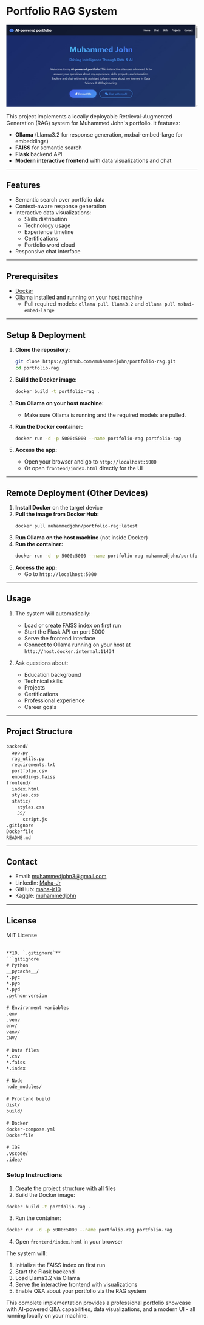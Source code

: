 # Portfolio RAG System
![Homepage Screenshot](homepage.jpg)

This project implements a locally deployable Retrieval-Augmented Generation (RAG) system for Muhammed John's portfolio. It features:
- **Ollama** (Llama3.2 for response generation, mxbai-embed-large for embeddings)
- **FAISS** for semantic search
- **Flask** backend API
- **Modern interactive frontend** with data visualizations and chat

---

## Features

- Semantic search over portfolio data
- Context-aware response generation
- Interactive data visualizations:
  - Skills distribution
  - Technology usage
  - Experience timeline
  - Certifications
  - Portfolio word cloud
- Responsive chat interface

---

## Prerequisites

- [Docker](https://www.docker.com/get-started)
- [Ollama](https://ollama.com/) installed and running on your host machine
  - Pull required models: `ollama pull llama3.2` and `ollama pull mxbai-embed-large`

---

## Setup & Deployment

1. **Clone the repository:**
   ```bash
   git clone https://github.com/muhammedjohn/portfolio-rag.git
   cd portfolio-rag
   ```

2. **Build the Docker image:**
   ```bash
   docker build -t portfolio-rag .
   ```

3. **Run Ollama on your host machine:**
   - Make sure Ollama is running and the required models are pulled.

4. **Run the Docker container:**
   ```bash
   docker run -d -p 5000:5000 --name portfolio-rag portfolio-rag
   ```

5. **Access the app:**
   - Open your browser and go to `http://localhost:5000`
   - Or open `frontend/index.html` directly for the UI

---

## Remote Deployment (Other Devices)

1. **Install Docker** on the target device
2. **Pull the image from Docker Hub:**
   ```bash
   docker pull muhammedjohn/portfolio-rag:latest
   ```
3. **Run Ollama on the host machine** (not inside Docker)
4. **Run the container:**
   ```bash
   docker run -d -p 5000:5000 --name portfolio-rag muhammedjohn/portfolio-rag:latest
   ```
5. **Access the app:**
   - Go to `http://localhost:5000`

---

## Usage

1. The system will automatically:
   - Load or create FAISS index on first run
   - Start the Flask API on port 5000
   - Serve the frontend interface
   - Connect to Ollama running on your host at `http://host.docker.internal:11434`

2. Ask questions about:
   - Education background
   - Technical skills
   - Projects
   - Certifications
   - Professional experience
   - Career goals

---

## Project Structure

```
backend/
  app.py
  rag_utils.py
  requirements.txt
  portfolio.csv
  embeddings.faiss
frontend/
  index.html
  styles.css
  static/
    styles.css
    JS/
      script.js
.gitignore
Dockerfile
README.md
```

---

## Contact

- Email: muhammedjohn3@gmail.com
- LinkedIn: [Maha-Jr](https://www.linkedin.com/in/Maha-Jr/)
- GitHub: [maha-jr10](https://github.com/maha-jr10)
- Kaggle: [muhammedjohn](https://www.kaggle.com/muhammedjohn)

---

## License

MIT License
```

**10. `.gitignore`**
```gitignore
# Python
__pycache__/
*.pyc
*.pyo
*.pyd
.python-version

# Environment variables
.env
.venv
env/
venv/
ENV/

# Data files
*.csv
*.faiss
*.index

# Node
node_modules/

# Frontend build
dist/
build/

# Docker
docker-compose.yml
Dockerfile

# IDE
.vscode/
.idea/
```

### Setup Instructions

1. Create the project structure with all files
2. Build the Docker image:
```bash
docker build -t portfolio-rag .
```
3. Run the container:
```bash
docker run -d -p 5000:5000 --name portfolio-rag portfolio-rag
```
4. Open `frontend/index.html` in your browser

The system will:
1. Initialize the FAISS index on first run
2. Start the Flask backend
3. Load Llama3.2 via Ollama
4. Serve the interactive frontend with visualizations
5. Enable Q&A about your portfolio via the RAG system

This complete implementation provides a professional portfolio showcase with AI-powered Q&A capabilities, data visualizations, and a modern UI - all running locally on your machine.